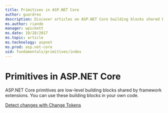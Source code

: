 ```yaml
---
title: Primitives in ASP.NET Core
author: guardrex
description: Discover articles on ASP.NET Core building blocks shared by framework extensions that you can use in your own code.
ms.author: riande
manager: wpickett
ms.date: 10/28/2017
ms.topic: article
ms.technology: aspnet
ms.prod: asp.net-core
uid: fundamentals/primitives/index
---
```

# Primitives in ASP.NET Core

ASP.NET Core primitives are low-level building blocks shared by framework extensions. You can use these building blocks in your own code.

[Detect changes with Change Tokens](xref:fundamentals/primitives/change-tokens)
